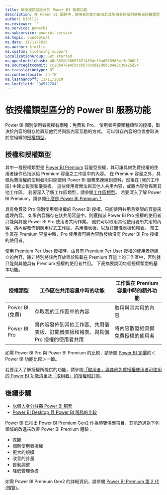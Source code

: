 ```yaml
---
title: 依授權類型區分的 Power BI 服務功能
description: 在 Power BI 服務中，使用者的能力取決於其所擁有的個別使用者授權類型 (免費或 Pro)，以及其所互動的內容，是否位於指派給 Power BI Premium 容量的工作區中。
author: kfollis
ms.reviewer: ''
ms.service: powerbi
ms.subservice: powerbi-service
ms.topic: conceptual
ms.date: 11/11/2020
ms.author: kfollis
ms.custom: licensing support
LocalizationGroup: Get started
ms.openlocfilehash: 48e382db2866187f4394cf8a60789604f3d900b7
ms.sourcegitcommit: cc20b476a45bccb870c9de1d0b384e2c39e25d24
ms.translationtype: HT
ms.contentlocale: zh-TW
ms.lasthandoff: 11/11/2020
ms.locfileid: "94512784"
---
```

# <a name="power-bi-service-features-by-license-type"></a>依授權類型區分的 Power BI 服務功能

Power BI 個別使用者授權有兩種：免費和 Pro。 使用者需要哪種類型的授權，取決於內容的儲存位置及他們將與該內容互動的方式。 可以儲存內容的位置會取決於您組織的[授權類型](#licenses-and-license-types)。

## <a name="licenses-and-license-types"></a>授權和授權類型

其中一種授權類型是 [Power BI Premium](../admin/service-admin-premium-purchase.md) 容量型授權，其可讓具備免費授權的使用者操作已指派給 Premium 容量之工作區中的內容。 在 Premium 容量之外，具備免費授權的使用者則只能使用 Power BI 服務來連線到資料，然後在 [我的工作區] 中建立報表和儀表板。 這些使用者無法與其他人共用內容，或將內容發佈至其他工作區。 若要深入了解工作區類型，請參閱[工作區類型](../consumer/end-user-workspaces.md#types-of-workspaces)。 若要深入了解 Power BI Premium，請參閱[什麼是 Power BI Premium？](../admin/service-premium-what-is.md)

具有免費及 Pro 個別使用者授權的 Power BI 授權，只能使用共用且受限的容量來處理內容。 如果內容儲存在該共用容量中，則獲指派 Power BI Pro 授權的使用者只能與其他 Power BI Pro 使用者共同作業。 他們可以取用其他使用者所共用的內容、將內容發佈到應用程式工作區、共用儀表板，以及訂閱儀表板和報表。  當工作區在 Premium 容量中時，Pro 使用者可將內容散發給沒有 Power BI Pro 授權的使用者。

使用 Premium Per User 授權時，由具有 Premium Per User 授權的使用者所建立的內容，除非特別將該內容放置於裝載在 Premium 容量上的工作區中，否則就只能與其他具有 Premium 授權的使用者共用。 下表摘要說明每個授權類型的基本功能。 

| 授權類型 | 工作區在共用容量中時的功能 | 工作區在 Premium 容量中時的額外功能 |
| --------- | ----------- | ----------- |
| Power BI (免費) | 存取我的工作區中的內容 | 取用與其共用的內容 |
| Power BI Pro | 將內容發佈到其他工作區、共用儀表板、訂閱儀表板和報表、與具備 Pro 授權的使用者共用 | 將內容散發給具備免費授權的使用者 |

如需 Power BI Pro 與 Power BI Premium 的比較，請參閱 [Power BI 定價](https://powerbi.microsoft.com/pricing/)的＜Power BI 功能比較＞一節。

若要深入了解授權所提供的功能，請參閱[「取用者」與其他免費授權使用者可使用的 Power BI 功能清單](../consumer/end-user-features.md)及[「取用者」的授權和訂閱](../consumer/end-user-license.md)。

## <a name="next-steps"></a>後續步驟

* [以個人身分註冊 Power BI 服務](service-self-service-signup-for-power-bi.md)
* [Power BI Desktop 與 Power BI 服務的比較](service-service-vs-desktop.md)


Power BI 已推出 Power BI Premium Gen2 作為預覽供應項目，其能透過對下列領域的改進來改善 Power BI Premium 體驗：
* 效能
* 個別使用者授權
* 更大的規模
* 改善的計量
* 自動調整
* 降低管理負擔

如需 Power BI Premium Gen2 的詳細資訊，請參閱 [Power BI Premium 第 2 代 (預覽)](../admin/service-premium-what-is.md#power-bi-premium-generation-2-preview)。